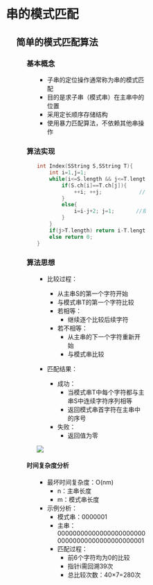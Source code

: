 <div style="float: left; width: 64%; padding: 1%;">

# 串的模式匹配  

<ul>

## 简单的模式匹配算法

<ul>

### 基本概念

<ul>

- 子串的定位操作通常称为串的模式匹配
- 目的是求子串（模式串）在主串中的位置
- 采用定长顺序存储结构
- 使用暴力匹配算法，不依赖其他串操作

</ul>

### 算法实现

<ul>

```c
int Index(SString S,SString T){
    int i=1,j=1;
    while(i<=S.length && j<=T.length){
        if(S.ch[i]==T.ch[j]){
            ++i; ++j;            //继续比较后继字符
        }
        else{
            i=i-j+2; j=1;       //指针后退重新开始匹配
        }
    }
    if(j>T.length) return i-T.length;
    else return 0;
}
```

</ul>

### 算法思想

<ul>

- 比较过程：
  - 从主串S的第一个字符开始
  - 与模式串T的第一个字符比较
  - 若相等：
    - 继续逐个比较后续字符
  - 若不相等：
    - 从主串的下一个字符重新开始
    - 与模式串比较

- 匹配结果：
  - 成功：
    - 当模式串T中每个字符都与主串S中连续字符序列相等
    - 返回模式串首字符在主串中的序号
  - 失败：
    - 返回值为零

![](https://cdn-mineru.openxlab.org.cn/model-mineru/prod/54e4ba107cb0eeb37086c69a0ca3069646b67af9d59c2e4b38b72e9d968ba3a6.jpg)  

</ul>

#### 时间复杂度分析

<ul>

- 最坏时间复杂度：O(nm)
  - n：主串长度
  - m：模式串长度
- 示例分析：
  - 模式串：0000001
  - 主串：0000000000000000000000000000000000000000000001
  - 匹配过程：
    - 前6个字符均为0的比较
    - 指针i需回溯39次
    - 总比较次数：40×7=280次

</ul>

</div>
<div style="float: right; width: 26%; padding: 1%;">

</div>
<div style="clear: both;"></div>

